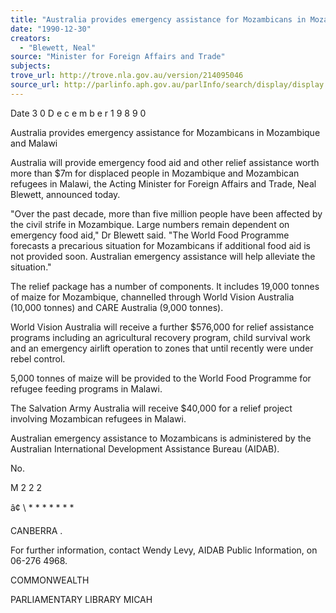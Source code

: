 ```yaml
---
title: "Australia provides emergency assistance for Mozambicans in Mozambique and Malawi"
date: "1990-12-30"
creators:
  - "Blewett, Neal"
source: "Minister for Foreign Affairs and Trade"
subjects:
trove_url: http://trove.nla.gov.au/version/214095046
source_url: http://parlinfo.aph.gov.au/parlInfo/search/display/display.w3p;query=Id%3A%22media/pressrel/HPR08021609%22
---
```


 Date 3 0  D e c e m b e r  1 9 8 9 0

 Australia provides emergency assistance for Mozambicans in  Mozambique and Malawi

 Australia will provide emergency food aid and other relief assistance worth  more than $7m for displaced people in Mozambique and Mozambican  refugees in Malawi, the Acting Minister for Foreign Affairs and Trade, Neal  Blewett, announced today.

 "Over the past decade, more than five million people have been affected by  the civil strife in Mozambique. Large numbers remain dependent on  emergency food aid," Dr Blewett said. "The World Food Programme  forecasts a precarious situation for Mozambicans if additional food aid is not  provided soon. Australian emergency assistance will help alleviate the  situation."

 The relief package has a number of components. It includes 19,000 tonnes of  maize for Mozambique, channelled through World Vision Australia (10,000  tonnes) and CARE Australia (9,000 tonnes).

 World Vision Australia will receive a further $576,000 for relief assistance  programs including an agricultural recovery program, child survival work  and an emergency airlift operation to zones that until recently were under  rebel control.

 5,000 tonnes of maize will be provided to the World Food Programme for  refugee feeding programs in Malawi.

 The Salvation Army Australia will receive $40,000 for a relief project  involving Mozambican refugees in Malawi.

 Australian emergency assistance to Mozambicans is administered by the  Australian International Development Assistance Bureau (AIDAB).

 No.

 M 2 2 2

 â¢ \  * * * * * * *

 CANBERRA .

 For further information, contact Wendy Levy, AIDAB Public Information,  on 06-276 4968.

 COMMONWEALTH  

 PARLIAMENTARY LIBRARY   MICAH

